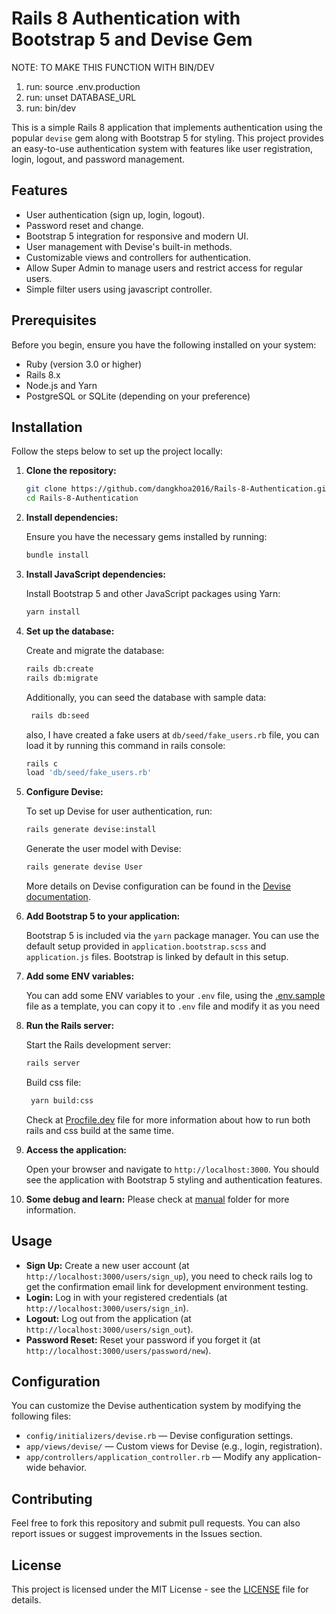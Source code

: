 
# Rails 8 Authentication with Bootstrap 5 and Devise Gem

NOTE: TO MAKE THIS FUNCTION WITH BIN/DEV

1. run: source .env.production
2. run: unset DATABASE_URL
3. run: bin/dev 

This is a simple Rails 8 application that implements authentication using the popular `devise` gem along with Bootstrap 5 for styling. This project provides an easy-to-use authentication system with features like user registration, login, logout, and password management.

## Features

- User authentication (sign up, login, logout).
- Password reset and change.
- Bootstrap 5 integration for responsive and modern UI.
- User management with Devise's built-in methods.
- Customizable views and controllers for authentication.
- Allow Super Admin to manage users and restrict access for regular users.
- Simple filter users using javascript controller.

## Prerequisites

Before you begin, ensure you have the following installed on your system:

- Ruby (version 3.0 or higher)
- Rails 8.x
- Node.js and Yarn
- PostgreSQL or SQLite (depending on your preference)

## Installation

Follow the steps below to set up the project locally:

1. **Clone the repository:**

   ```bash
   git clone https://github.com/dangkhoa2016/Rails-8-Authentication.git
   cd Rails-8-Authentication
   ```

2. **Install dependencies:**

   Ensure you have the necessary gems installed by running:

   ```bash
   bundle install
   ```

3. **Install JavaScript dependencies:**

   Install Bootstrap 5 and other JavaScript packages using Yarn:

   ```bash
   yarn install
   ```

4. **Set up the database:**

   Create and migrate the database:

   ```bash
   rails db:create
   rails db:migrate
   ```

   Additionally, you can seed the database with sample data:

   ```bash
    rails db:seed
    ```

    also, I have created a fake users at `db/seed/fake_users.rb` file, you can load it by running this command in rails console:

    ```bash
    rails c
    load 'db/seed/fake_users.rb'
    ```

5. **Configure Devise:**

   To set up Devise for user authentication, run:

   ```bash
   rails generate devise:install
   ```

   Generate the user model with Devise:

   ```bash
   rails generate devise User
   ```

   More details on Devise configuration can be found in the [Devise documentation](https://github.com/heartcombo/devise).

6. **Add Bootstrap 5 to your application:**

   Bootstrap 5 is included via the `yarn` package manager. You can use the default setup provided in `application.bootstrap.scss` and `application.js` files. Bootstrap is linked by default in this setup.

7. **Add some ENV variables:**

   You can add some ENV variables to your `.env` file, using the [.env.sample](.env.sample) file as a template, you can copy it to `.env` file and modify it as you need


8. **Run the Rails server:**

   Start the Rails development server:

   ```bash
   rails server
   ```

   Build css file:

   ```bash
    yarn build:css
    ```

    Check at [Procfile.dev](Procfile.dev) file for more information about how to run both rails and css build at the same time.

9. **Access the application:**

   Open your browser and navigate to `http://localhost:3000`. You should see the application with Bootstrap 5 styling and authentication features.

10. **Some debug and learn:**
    Please check at [manual](manual) folder for more information.

## Usage

- **Sign Up:** Create a new user account (at `http://localhost:3000/users/sign_up`), you need to check rails log to get the confirmation email link for development environment testing.
- **Login:** Log in with your registered credentials (at `http://localhost:3000/users/sign_in`).
- **Logout:** Log out from the application (at `http://localhost:3000/users/sign_out`).
- **Password Reset:** Reset your password if you forget it (at `http://localhost:3000/users/password/new`).

## Configuration

You can customize the Devise authentication system by modifying the following files:

- `config/initializers/devise.rb` — Devise configuration settings.
- `app/views/devise/` — Custom views for Devise (e.g., login, registration).
- `app/controllers/application_controller.rb` — Modify any application-wide behavior.

## Contributing

Feel free to fork this repository and submit pull requests. You can also report issues or suggest improvements in the Issues section.

## License

This project is licensed under the MIT License - see the [LICENSE](LICENSE) file for details.
